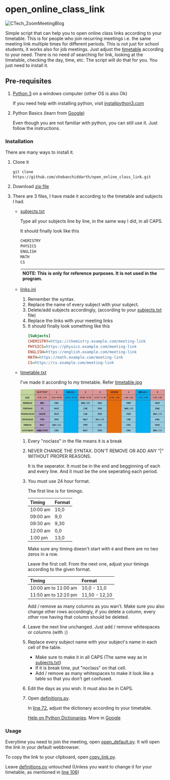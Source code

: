 # open_online_class_link

![CTech_ZoomMeetingBlog](https://github.com/ShobanChiddarth/open_online_class_link/assets/68191453/b8d57e23-56de-4c9d-86ea-40e7f75b21c5)


Simple script that can help you to open online class links according to your timetable.
This is for people who join recurring meetings i.e. the same meeting link multiple times for 
different periods. This is not just for school students, it works also for job meetings. Just
adjust the [timetable](./timetable.txt) according to your need.
There is no need of searching for link, looking at the timetable, checking the day, time, etc.
The script will do that for you. You just need to install it.

## Pre-requisites
1. [Python 3](https://www.python.org) on a windows computer (other OS is also Ok)

   If you need help with installing python, visit [installpython3.com](https://www.installpython3.com)
2. Python Basics 
   (learn from [Google](https://google.com))

   Even though you are not familiar with python, you can still use it. Just follow the instructions.

### Installation

There are many ways to install it.
1. Clone it

   ```git
   git clone https://github.com/shobanchiddarth/open_online_class_link.git
   ```
2. Download [zip file](https://github.com/ShobanChiddarth/open_online_class_link/archive/refs/heads/main.zip)
3. There are 3 files, I have made it according to the timetable and subjects I had.
   
   - [subjects.txt](./subjects.txt)

      Type all your subjects line by line, in the same way I did, in all CAPS.

      It should finally look like this
      ```txt
      CHEMISTRY
      PHYSICS
      ENGLISH
      MATH
      CS
      ```

      | NOTE: This is only for reference purposes. It is not used in the program. |
      | --- |

   - [links.ini](./links.ini)

      1. Remember the syntax.
      2. Replace the name of every subject with your subject.
      3. Delete/add subjects accordingly, (according to your [subjects.txt](./subjects.txt) file)
      4. Replace the links with your meeting links
      5. It should finally look something like this
         ```ini
         [Subjects]
         CHEMISTRY=https://chemistry.example.com/meeting-link
         PHYSICS=https://physics.example.com/meeting-link
         ENGLISH=https://english.example.com/meeting-link
         MATH=https://math.example.com/meeting-link
         CS=https://cs.example.com/meeting-link
         ```

   - [timetable.txt](./timetable.txt)

      I've made it according to my timetable. Refer [timetable.jpg](./Assets/timetable.jpg)

      ![timetable.jpg](./Assets/timetable.jpg)
      
      1. Every "noclass" in the file means it is a break
      2. NEVER CHANGE THE SYNTAX. DON'T REMOVE OR ADD ANY "|" WITHOUT PROPER REASONS.
         
         It is the seperator. It must be in the end and begginning of each and every line. And it must be
         the one seperating each period.
      3. You must use 24 hour format.
         
         The first line is for timings.

         | Timing   | Format |
         | -------- | ------ |
         | 10:00 am | 10,0   |
         | 09:00 am | 9,0    |
         | 09:30 am | 9,30   |
         | 12:00 am | 0,0    |
         | 1:00 pm  | 13,0   |

         Make sure any timing doesn't start with  `0`  and there are no two zeros in a row.

         Leave the first cell. From the next one, adjust your timings according to the given format.

         | Timing               | Format        |
         | -------------------- | ------------- |
         | 10:00 am to 11:00 am | 10,0 - 11,0   |
         | 11:50 am to 12:10 pm | 11,50 - 12,10 |

         Add / remove as many columns as you wan't.
         Make sure you also change other rows accordingly, if you delete a column, every other row
         having that column should be deleted.

      4. Leave the next line unchanged. Just add / remove whitespaces or columns (with `|`)

      5. Replace every subject name with your subject's name in each cell of the table. 
         
         - Make sure to make it in all CAPS (The same way as in [subjects.txt](./subjects.txt))
         - If it is break time, put "noclass" on that cell.
         - Add / remove as many whitespaces to make it look like a table so that you don't get confused.
      
      6. Edit the days as you wish. It must also be in CAPS.
      7. Open [definitions.py](./definitions.py). 
         
         In [line 72](./definitions.py#L72), adjust the dictionary according to your timetable.
         
         [Help on Python Dictionaries](https://www.w3schools.com/python/python_dictionaries.asp).
         More in [Google](https://www.google.com)



### Usage

Everytime you need to join the meeting, open [open_default.py](./open_default.py).
It will open the link in your default webbrowser.

To copy the link to your clipboard, open [copy_link.py](./copy_link.py).

Leave [definitions.py](./definitions.py) untouched (Unless you want to change it for your timetable, as
mentioned in [line 106](#L106))
